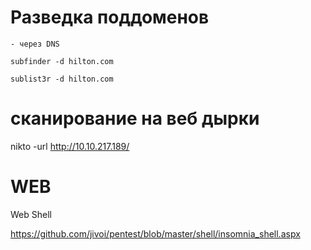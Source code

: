 # Разведка поддоменов
    
    - через DNS
    
    subfinder -d hilton.com
    
    sublist3r -d hilton.com

# сканирование на веб дырки

nikto -url http://10.10.217.189/


# WEB

Web Shell

https://github.com/jivoi/pentest/blob/master/shell/insomnia_shell.aspx
